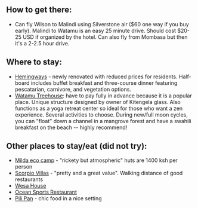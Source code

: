 ## How to get there:
* Can fly Wilson to Malindi using Silverstone air ($60 one way if you buy early). Malindi to Watamu is an easy 25 minute drive. Should cost $20-25 USD if organized by the hotel. Can also fly from Mombasa but then it's a 2-2.5 hour drive. 

## Where to stay:
* [Hemingways](https://www.hemingways-collection.com) - newly renovated with reduced prices for residents. Half-board includes buffet breakfast and three-course dinner featuring pescatarian, carnivore, and vegetation options. 
* [Watamu Treehouse](watamutreehouse.co.ke): have to pay fully in advance because it is a popular place. Unique structure designed by owner of Kitengela glass. Also functions as a yoga retreat center so ideal for those who want a zen experience.  Several activities to choose. During new/full moon cycles, you can "float" down a channel in a mangrove forest and have a swahili breakfast on the beach -- highly recommend!

## Other places to stay/eat (did not try):
* [Milda eco camp](mildaecocamp.com) - "rickety but atmospheric" huts are 1400 ksh per person
* [Scorpio Villas](scorpio-villas.com) - "pretty and a great value". Walking distance of good restaurants
* [Wesa House](https://www.kilifiwesabeachhouse.com)
* [Ocean Sports Restaurant](https://www.tripadvisor.com/Restaurant_Review-g661279-d7316193-Reviews-The_Ocean_Sports_Restaurant-Watamu_Coast_Province.html)
* [Pili Pan](https://www.tripadvisor.com/Restaurant_Review-g661279-d5049996-Reviews-Pilipan_Restaurant_Watamu-Watamu_Coast_Province.html) - chic food in a nice setting